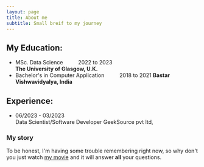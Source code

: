 ```yaml
---
layout: page
title: About me
subtitle: Small breif to my journey
---
```


## My Education:
- MSc. Data Science  &emsp; &emsp; 2022 to 2023  
   __The University of Glasgow, U.K.__  
- Bachelor's in Computer Application &emsp; &emsp; 2018 to 2021
   __Bastar Vishwavidyalya, India__ 
## Experience:
 - 06/2023 - 03/2023  
   Data Scientist/Software Developer
   GeekSource pvt ltd,

### My story

To be honest, I'm having some trouble remembering right now, so why don't you just watch [my movie](https://en.wikipedia.org/wiki/The_Princess_Bride_%28film%29) and it will answer **all** your questions.
